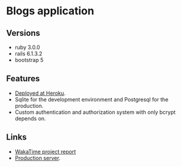 # Blogs application
## Versions

- ruby 3.0.0
- rails 6.1.3.2
- bootstrap 5

## Features

- [Deployed at Heroku](https://bmdonego.herokuapp.com/).
- Sqlite for the development environment and Postgresql for the production.
- Custom authentication and authorization system with only bcrypt depends on.

## Links

- [WakaTime project report](https://wakatime.com/projects/blog)
- [Production server](https://bmdonego.herokuapp.com/).


